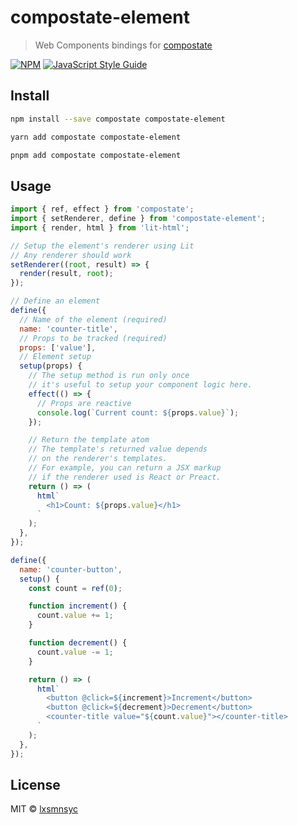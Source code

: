 # compostate-element

> Web Components bindings for [compostate](https://github.com/lxsmnsyc/compostate/tree/main/packages/compostate)

[![NPM](https://img.shields.io/npm/v/compostate-element.svg)](https://www.npmjs.com/package/compostate-element) [![JavaScript Style Guide](https://badgen.net/badge/code%20style/airbnb/ff5a5f?icon=airbnb)](https://github.com/airbnb/javascript)

## Install

```bash
npm install --save compostate compostate-element
```

```bash
yarn add compostate compostate-element
```

```bash
pnpm add compostate compostate-element
```

## Usage

```js
import { ref, effect } from 'compostate';
import { setRenderer, define } from 'compostate-element';
import { render, html } from 'lit-html';

// Setup the element's renderer using Lit
// Any renderer should work
setRenderer((root, result) => {
  render(result, root);
});

// Define an element
define({
  // Name of the element (required)
  name: 'counter-title',
  // Props to be tracked (required)
  props: ['value'],
  // Element setup
  setup(props) {
    // The setup method is run only once
    // it's useful to setup your component logic here.
    effect(() => {
      // Props are reactive
      console.log(`Current count: ${props.value}`);
    });

    // Return the template atom
    // The template's returned value depends
    // on the renderer's templates.
    // For example, you can return a JSX markup
    // if the renderer used is React or Preact.
    return () => (
      html`
        <h1>Count: ${props.value}</h1>
      `
    );
  },
});

define({
  name: 'counter-button',
  setup() {
    const count = ref(0);

    function increment() {
      count.value += 1;
    }

    function decrement() {
      count.value -= 1;
    }

    return () => (
      html`
        <button @click=${increment}>Increment</button>
        <button @click=${decrement}>Decrement</button>
        <counter-title value="${count.value}"></counter-title>
      `
    );
  },
});
```

## License

MIT © [lxsmnsyc](https://github.com/lxsmnsyc)

